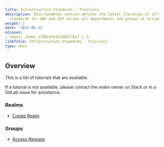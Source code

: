 ```yaml
---
title: Infrastructure Standards - Tutorials
description: This handbook section defines the latest iteration of infrastructure
  standards for AWS and GCP across all departments and groups at GitLab.
weight: 2
date: '2025-06-12'
aliases:
- /docs/_index_1748147631580477617_1_1/
linkTitle: Infrastructure Standards - Tutorials
type: docs
---
```


## Overview

This is a list of tutorials that are available.

If a tutorial is not available, please contact the realm owner on Slack or in a GitLab issue for assistance.

### Realms

- [Create Realm](/handbook/company/infrastructure-standards/tutorials/realms/create-realm)

### Groups

- [Access Request](/handbook/company/infrastructure-standards/tutorials/groups/access-request)
